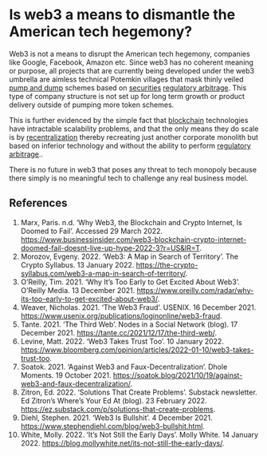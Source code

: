 # Is web3 a means to dismantle the American tech hegemony?

Web3 is not a means to disrupt the American tech hegemony, companies like Google, Facebook, Amazon etc. Since web3 has no coherent meaning or purpose, all projects that are currently being developed under the web3 umbrella are aimless technical Potemkin villages that mask thinly veiled [pump and dump](../concepts/pump-and-dump.md) schemes based on [securities](../concepts/security.md) [regulatory arbitrage](../concepts/regulatory-arbitrage.md). This type of company structure is not set up for long term growth or product delivery outside of pumping more token schemes.

This is further evidenced by the simple fact that [blockchain](../concepts/blockchain.md) technologies have intractable  scalability problems, and that the only means they do scale is by [recentralization](../concepts/recentralization.md) thereby recreating just another corporate monolith but based on inferior technology and without the ability to perform [regulatory arbitrage](../concepts/regulatory-arbitrage.md)..

There is no future in web3 that poses any threat to tech monopoly because there simply is no meaningful tech to challenge any real business model. 

## References
1. Marx, Paris. n.d. ‘Why Web3, the Blockchain and Crypto Internet, Is Doomed to Fail’. Accessed 29 March 2022. https://www.businessinsider.com/web3-blockchain-crypto-internet-doomed-fail-doesnt-live-up-hype-2022-3?r=US&IR=T.
1. Morozov, Evgeny. 2022. ‘Web3: A Map in Search of Territory’. The Crypto Syllabus. 13 January 2022. https://the-crypto-syllabus.com/web3-a-map-in-search-of-territory/.
1. O’Reilly, Tim. 2021. ‘Why It’s Too Early to Get Excited About Web3’. O’Reilly Media. 13 December 2021. https://www.oreilly.com/radar/why-its-too-early-to-get-excited-about-web3/.
1. Weaver, Nicholas. 2021. ‘The Web3 Fraud’. USENIX. 16 December 2021. https://www.usenix.org/publications/loginonline/web3-fraud.
1. Tante. 2021. ‘The Third Web’. Nodes in a Social Network (blog). 17 December 2021. https://tante.cc/2021/12/17/the-third-web/.
1. Levine, Matt. 2022. ‘Web3 Takes Trust Too’. 10 January 2022. https://www.bloomberg.com/opinion/articles/2022-01-10/web3-takes-trust-too.
1. Soatok. 2021. ‘Against Web3 and Faux-Decentralization’. Dhole Moments. 19 October 2021. https://soatok.blog/2021/10/19/against-web3-and-faux-decentralization/.
1. Zitron, Ed. 2022. ‘Solutions That Create Problems’. Substack newsletter. Ed Zitron’s Where’s Your Ed At (blog). 23 February 2022. https://ez.substack.com/p/solutions-that-create-problems.
1. Diehl, Stephen. 2021. ‘Web3 Is Bullshit’. 4 December 2021. https://www.stephendiehl.com/blog/web3-bullshit.html.
1. White, Molly. 2022. ‘It’s Not Still the Early Days’. Molly White. 14 January 2022. https://blog.mollywhite.net/its-not-still-the-early-days/.